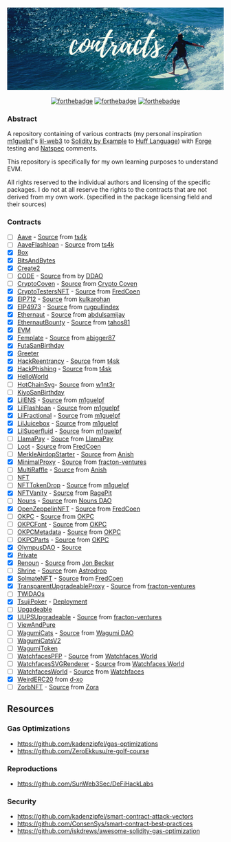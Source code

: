 <p align="center">
  <img src="assets/contracts.png">
</p>

<div align="center">

[![forthebadge](https://forthebadge.com/images/badges/for-sharks.svg)](https://forthebadge.com)
[![forthebadge](https://forthebadge.com/images/badges/60-percent-of-the-time-works-every-time.svg)](https://forthebadge.com)
[![forthebadge](https://forthebadge.com/images/badges/no-ragrets.svg)](https://forthebadge.com)

</div>

### Abstract

A repository containing of various contracts (my personal inspiration [m1guelpf](https://github.com/m1guelpf)'s [lil-web3](https://github.com/m1guelpf/lil-web3) to [Solidity by Example](https://solidity-by-example.org) to [Huff Language](https://github.com/huff-language/huffc)) with [Forge](https://github.com/foundry-rs/foundry) testing and [Natspec](https://docs.soliditylang.org/en/latest/natspec-format.html) comments.

This repository is specifically for my own learning purposes to understand EVM.

All rights reserved to the individual authors and licensing of the specific packages. I do not at all reserve the rights to the contracts that are not derived from my own work. (specified in the package licensing field and their sources)

### Contracts

- [ ] [Aave](/contracts/Aave) - [Source](https://github.com/t4sk/defi-by-example) from [ts4k](https://github.com/t4sk)
- [ ] [AaveFlashloan](/contracts/AaveFlashLoan) - [Source](https://github.com/t4sk/defi-by-example) from [ts4k](https://github.com/t4sk)
- [x] [Box](/contracts/Box)
- [x] [BitsAndBytes](/contracts/BitsAndBytes)
- [x] [Create2](/contracts/Create2)
- [ ] [CODE](/contracts/CODE) - [Source](https://github.com/Developer-DAO/code-claim-site) from by [DDAO](https://github.com/Developer-DAO)
- [ ] [CryptoCoven](/contracts/CryptoCoven) - [Source](https://github.com/crypto-coven/contracts) from [Crypto Coven](https://github)
- [x] [CryptoTestersNFT](/contracts/CryptoTestersNFT) - [Source](https://github.com/FredCoen/cryptotesters-merkle-whitelist-nft) from [FredCoen](https://github.com/FredCoen)
- [x] [EIP712](/contracts/EIP712) - [Source](https://github.com/kulkarohan/deposit) from [kulkarohan](https://github.com/kulkarohan)
- [x] [EIP4973](/contracts/EIP4973) - [Source](https://github.com/rugpullindex/ERC4973) from [rugpullindex](https://github.com/rugpullindex)
- [x] [Ethernaut](/contracts/Ethernaut) - [Source](https://github.com/abdulsamijay/ethernaut) from [abdulsamijay](https://github.com/abdulsamijay)
- [x] [EthernautBounty](/contracts/EthernautBounty) - [Source](https://github.com/tahos81/ethernaut-bounty) from [tahos81](https://github.com/tahos81)
- [x] [EVM](/contracts/EVM)
- [x] [Femplate](/contracts/Femplate) - [Source](https://github.com/abigger87/femplate) from [abigger87](https://github.com/abigger87)
- [x] [FutaSanBirthday](/contracts/FutaSanBirthday)
- [x] [Greeter](/contracts/Greeter)
- [x] [HackReentrancy](/contracts/HackReentrancy) - [Source](https://solidity-by-example.org/hacks/re-entrancy) from [t4sk](https://github.com/t4sk)
- [x] [HackPhishing](/contracts/HackPhishing) - [Source](https://solidity-by-example.org/hacks/phishing-with-tx-origin) from [t4sk](https://github.com/t4sk)
- [x] [HelloWorld](/contracts/HelloWorld)
- [ ] [HotChainSvg](/contracts/HotChainSvg)- [Source](https://github.com/w1nt3r-eth/hot-chain-svg) from [w1nt3r](https://github.com/w1nt3r-eth)
- [ ] [KiyoSanBirthday](/contracts/KiyoSanBirthday)
- [x] [LilENS](/contracts/LilENS) - [Source](https://github.com/m1guelpf/lil-web3) from [m1guelpf](https://github.com/m1guelpf)
- [x] [LilFlashloan](/contracts/LilFlashloan) - [Source](https://github.com/m1guelpf/lil-web3) from [m1guelpf](https://github.com/m1guelpf)
- [x] [LilFractional](/contracts/LilFractional) - [Source](https://github.com/m1guelpf/lil-web3) from [m1guelpf](https://github.com/m1guelpf)
- [x] [LilJuicebox](/contracts/LilJuicebox) - [Source](https://github.com/m1guelpf/lil-web3) from [m1guelpf](https://github.com/m1guelpf)
- [x] [LilSuperfluid](/contracts/LilSuperfluid) - [Source](https://github.com/m1guelpf/lil-web3) from [m1guelpf](https://github.com/m1guelpf)
- [ ] [LlamaPay](/contracts/LlamaPay) - [Souce](https://github.com/LlamaPay/llamapay) from [LlamaPay](https://github.com/LlamaPay)
- [ ] [Loot](/contracts/Loot) - [Source](https://etherscan.io/address/0xff9c1b15b16263c61d017ee9f65c50e4ae0113d7#code) from [FredCoen](https://github.com/abdulsamijay)
- [ ] [MerkleAirdopStarter](/contracts/MerkleAirdopStarter) - [Source](https://github.com/Anish-Agnihotri/merkle-airdrop-starter) from [Anish](https://github.com/Anish-Agnihotri)
- [x] [MinimalProxy](/contracts/MinimalProxy) - [Source](https://github.com/fracton-ventures/foundry-minimal-proxy-patten) from [fracton-ventures](https://github.com/fracton-ventures)
- [ ] [MultiRaffle](/contracts/MultiRaffle) - [Source](https://github.com/Anish-Agnihotri/MultiRaffle) from [Anish](https://github.com/Anish-Agnihotri)
- [ ] [NFT](/contracts/NFT)
- [ ] [NFTTokenDrop](/contracts/NFTTokenDrop) - [Source](https://github.com/m1guelpf/nft-token-drop) from [m1guelpf](https://github.com/m1guelpf)
- [x] [NFTVanity](/contracts/NFTVanity) - [Source](https://github.com/RagePit/NFTVanity) from [RagePit](https://github.com/RagePit)
- [ ] [Nouns](/contracts/Nouns) - [Source](https://github.com/nounsDAO/nouns-monorepo) from [Nouns DAO](https://github.com/nounsDAO)
- [x] [OpenZeppelinNFT](/contracts/OpenZeppelinNFT) - [Source](https://github.com/FredCoen/nft-tutorial) from [FredCoen](https://github.com/FredCoen)
- [ ] [OKPC](/contracts/OKPC) - [Source](https://etherscan.io/token/0x7183209867489e1047f3a7c23ea1aed9c4e236e8#code) from [OKPC](https://okpc.app/)
- [ ] [OKPCFont](/contracts/OKPCFont) - [Source](https://etherscan.io/token/0xB1917264F00EC7dc0A058B51651EAd14759F0C09#code) from [OKPC](https://okpc.app/)
- [ ] [OKPCMetadata](/contracts/OKPCMetadata) - [Source](https://etherscan.io/token/0x38894d185689b8d83609f5b72fd379a753fd46be#code) from [OKPC](https://okpc.app/)
- [ ] [OKPCParts](/contracts/OKPC) - [Source](https://etherscan.io/token/0xd407890eD592d94390e6493f94DC784C5111f6Ee#code) from [OKPC](https://okpc.app/)
- [x] [OlympusDAO](/contracts/OlympusDAO) - [Source](https://github.com/OlympusDAO/olympus-contracts)
- [x] [Private](/contracts/Private)
- [x] [Renoun](/contracts/Renoun) - [Source](https://github.com/Jon-Becker/renoun) from [Jon Becker](https://github.com/Jon-Becker)
- [ ] [Shrine](/contracts/Shrine) - [Source](https://github.com/Astrodrop/shrine) from [Astrodrop](https://github.com/Astrodrop)
- [x] [SolmateNFT](/contracts/SolmateNFT) - [Source](https://github.com/FredCoen/nft-tutorial) from [FredCoen](https://github.com/FredCoen)
- [x] [TransparentUpgradeableProxy](/contracts/TransparentUpgradeableProxy) - [Source](https://github.com/fracton-ventures/foundry-transparent-proxy-pattern) from [fracton-ventures](https://github.com/fracton-ventures)
- [ ] [TWiDAOs](/contracts/TWiDAOs)
- [x] [TsujiPoker](/contracts/TsujiPoker) - [Deployment](https://etherscan.io/address/0x2442f53979e9d0b990a7029e95cfdac6ad3a81df)
- [ ] [Upgadeable](/contracts/Upgadeable)
- [x] [UUPSUpgradeable](/contracts/UUPSUpgradeable) - [Source](https://github.com/fracton-ventures/foundry-UUPS-proxy-pattern) from [fracton-ventures](https://github.com/fracton-ventures)
- [ ] [ViewAndPure](/contracts/ViewAndPure)
- [ ] [WagumiCats](/contracts/WagumiCats) - [Source](https://github.com/wagumi/wagumi) from [Wagumi DAO](https://github.com/wagumi)
- [ ] [WagumiCatsV2](/contracts/WagumiCatsV2)
- [ ] [WagumiToken](/contracts/WagumiToken)
- [ ] [WatchfacesPFP](/contracts/WatchfacesPFP) - [Source](https://etherscan.io/address/0x1b57e04c02f9328bdd417fde6698b236b543c47f#code) from [Watchfaces World](https://www.watchfaces.world/)
- [ ] [WatchfacesSVGRenderer](/contracts/WatchfacesSVGRenderer) - [Source](https://etherscan.io/address/0x3aee59ca9cea21389d167112091ceace86747124#code) from [Watchfaces World](https://www.watchfaces.world/)
- [ ] [WatchfacesWorld](/contracts/WatchfacesWorld) - [Source](https://etherscan.io/address/0x8d3b078d9d9697a8624d4b32743b02d270334af1#code) from [Watchfaces](https://www.watchfaces.world/)
- [x] [WeirdERC20](/contracts/WeirdERC20) from [d-xo](https://github.com/d-xo/weird-erc20)
- [ ] [ZorbNFT](/contracts/ZorbNFT) - [Source](https://github.com/ourzora/zorb/tree/main/packages/zorb-contracts) from [Zora](https://github.com/ourzora)

## Resources

### Gas Optimizations

- https://github.com/kadenzipfel/gas-optimizations
- https://github.com/ZeroEkkusu/re-golf-course

### Reproductions

- https://github.com/SunWeb3Sec/DeFiHackLabs

### Security

- https://github.com/kadenzipfel/smart-contract-attack-vectors
- https://github.com/ConsenSys/smart-contract-best-practices
- https://github.com/iskdrews/awesome-solidity-gas-optimization
